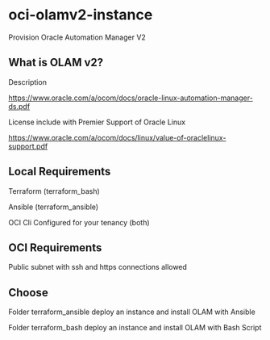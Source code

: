 # oci-olamv2-instance

Provision Oracle Automation Manager V2

## What is OLAM v2?

Description

https://www.oracle.com/a/ocom/docs/oracle-linux-automation-manager-ds.pdf

License include with Premier Support of Oracle Linux

https://www.oracle.com/a/ocom/docs/linux/value-of-oraclelinux-support.pdf

## Local Requirements

Terraform (terraform_bash)

Ansible (terraform_ansible)

OCI Cli Configured for your tenancy (both)

## OCI Requirements

Public subnet with ssh and https connections allowed

## Choose

Folder terraform_ansible deploy an instance and install OLAM with Ansible

Folder terraform_bash deploy an instance and install OLAM with Bash Script



